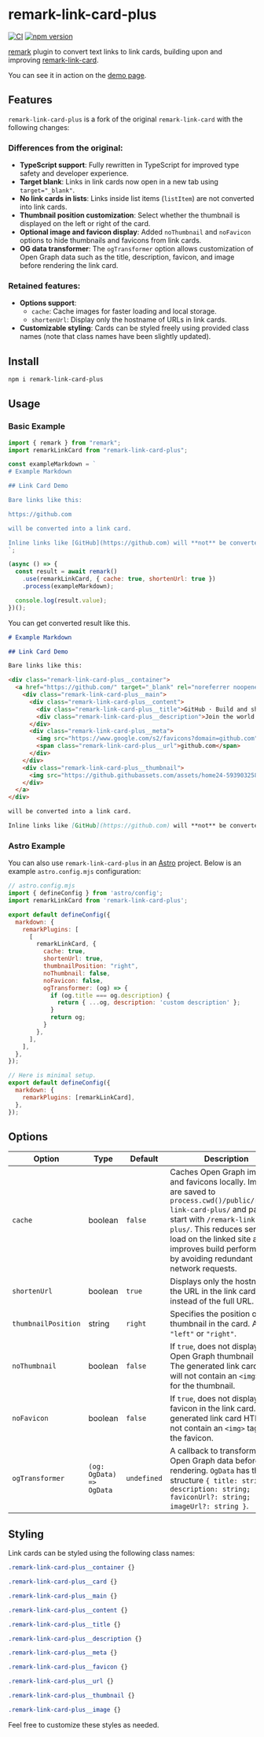 # remark-link-card-plus

[![CI](https://github.com/okaryo/remark-link-card-plus/actions/workflows/ci.yml/badge.svg)](https://github.com/okaryo/remark-link-card-plus/actions/workflows/ci.yml)
[![npm version](https://img.shields.io/npm/v/remark-link-card-plus)](https://www.npmjs.com/package/remark-link-card-plus)

[remark](https://github.com/remarkjs/remark) plugin to convert text links to link cards, building upon and improving [remark-link-card](https://github.com/gladevise/remark-link-card).

You can see it in action on the [demo page](https://remark-link-card-plus.pages.dev/).

## Features

`remark-link-card-plus` is a fork of the original `remark-link-card` with the following changes:

### Differences from the original:
* **TypeScript support**: Fully rewritten in TypeScript for improved type safety and developer experience.
* **Target blank**: Links in link cards now open in a new tab using `target="_blank"`.
* **No link cards in lists**: Links inside list items (`listItem`) are not converted into link cards.
* **Thumbnail position customization**: Select whether the thumbnail is displayed on the left or right of the card.
* **Optional image and favicon display**: Added `noThumbnail` and `noFavicon` options to hide thumbnails and favicons from link cards.
* **OG data transformer**: The `ogTransformer` option allows customization of Open Graph data such as the title, description, favicon, and image before rendering the link card.

### Retained features:
* **Options support**:
  * `cache`: Cache images for faster loading and local storage.
  * `shortenUrl`: Display only the hostname of URLs in link cards.
* **Customizable styling**: Cards can be styled freely using provided class names (note that class names have been slightly updated).

## Install

```sh
npm i remark-link-card-plus
```

## Usage

### Basic Example

```js
import { remark } from "remark";
import remarkLinkCard from "remark-link-card-plus";

const exampleMarkdown = `
# Example Markdown

## Link Card Demo

Bare links like this:

https://github.com

will be converted into a link card.

Inline links like [GitHub](https://github.com) will **not** be converted.
`;

(async () => {
  const result = await remark()
    .use(remarkLinkCard, { cache: true, shortenUrl: true })
    .process(exampleMarkdown);

  console.log(result.value);
})();
```

You can get converted result like this.

```md
# Example Markdown

## Link Card Demo

Bare links like this:

<div class="remark-link-card-plus__container">
  <a href="https://github.com/" target="_blank" rel="noreferrer noopener" class="remark-link-card-plus__card">
    <div class="remark-link-card-plus__main">
      <div class="remark-link-card-plus__content">
        <div class="remark-link-card-plus__title">GitHub · Build and ship software on a single, collaborative platform</div>
        <div class="remark-link-card-plus__description">Join the world's most widely adopted, AI-powered developer platform where millions of developers, businesses, and the largest open source community build software that advances humanity.</div>
      </div>
      <div class="remark-link-card-plus__meta">
        <img src="https://www.google.com/s2/favicons?domain=github.com" class="remark-link-card-plus__favicon" width="14" height="14" alt="favicon">
        <span class="remark-link-card-plus__url">github.com</span>
      </div>
    </div>
    <div class="remark-link-card-plus__thumbnail">
      <img src="https://github.githubassets.com/assets/home24-5939032587c9.jpg" class="remark-link-card-plus__image" alt="ogImage">
    </div>
  </a>
</div>

will be converted into a link card.

Inline links like [GitHub](https://github.com) will **not** be converted.
```

### Astro Example

You can also use `remark-link-card-plus` in an [Astro](https://astro.build) project. Below is an example `astro.config.mjs` configuration:

```javascript
// astro.config.mjs
import { defineConfig } from 'astro/config';
import remarkLinkCard from 'remark-link-card-plus';

export default defineConfig({
  markdown: {
    remarkPlugins: [
      [
        remarkLinkCard, {
          cache: true,
          shortenUrl: true,
          thumbnailPosition: "right",
          noThumbnail: false,
          noFavicon: false,
          ogTransformer: (og) => {
            if (og.title === og.description) {
              return { ...og, description: 'custom description' };
            }
            return og;
          }
        },
      ],
    ],
  },
});

// Here is minimal setup.
export default defineConfig({
  markdown: {
    remarkPlugins: [remarkLinkCard],
  },
});
```

## Options

| Option       | Type    | Default | Description                                                                 |
|--------------|---------|---------|-----------------------------------------------------------------------------|
| `cache`      | boolean | `false` | Caches Open Graph images and favicons locally. Images are saved to `process.cwd()/public/remark-link-card-plus/` and paths start with `/remark-link-card-plus/`. This reduces server load on the linked site and improves build performance by avoiding redundant network requests. |
| `shortenUrl` | boolean | `true`  | Displays only the hostname of the URL in the link card instead of the full URL. |
| `thumbnailPosition` | string | `right`  | Specifies the position of the thumbnail in the card. Accepts `"left"` or `"right"`. |
| `noThumbnail` | boolean | `false` | If `true`, does not display the Open Graph thumbnail image. The generated link card HTML will not contain an `<img>` tag for the thumbnail. |
| `noFavicon`   | boolean | `false` | If `true`, does not display the favicon in the link card. The generated link card HTML will not contain an `<img>` tag for the favicon. |
| `ogTransformer` | `(og: OgData) => OgData` | `undefined` | A callback to transform the Open Graph data before rendering. `OgData` has the structure `{ title: string; description: string; faviconUrl?: string; imageUrl?: string }`. |

## Styling

Link cards can be styled using the following class names:

```css
.remark-link-card-plus__container {}

.remark-link-card-plus__card {}

.remark-link-card-plus__main {}

.remark-link-card-plus__content {}

.remark-link-card-plus__title {}

.remark-link-card-plus__description {}

.remark-link-card-plus__meta {}

.remark-link-card-plus__favicon {}

.remark-link-card-plus__url {}

.remark-link-card-plus__thumbnail {}

.remark-link-card-plus__image {}
```

Feel free to customize these styles as needed.
